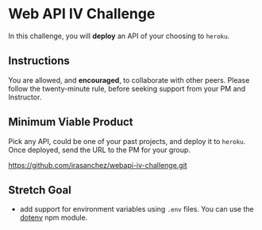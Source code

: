 # Web API IV Challenge

In this challenge, you will **deploy** an API of your choosing to `heroku`.

## Instructions

You are allowed, and **encouraged**, to collaborate with other peers. Please follow the twenty-minute rule, before seeking support from your PM and Instructor.

## Minimum Viable Product

Pick any API, could be one of your past projects, and deploy it to `heroku`. Once deployed, send the URL to the PM for your group.

https://github.com/irasanchez/webapi-iv-challenge.git

## Stretch Goal

- add support for environment variables using `.env` files. You can use the [dotenv](https://www.npmjs.com/package/dotenv) npm module.

